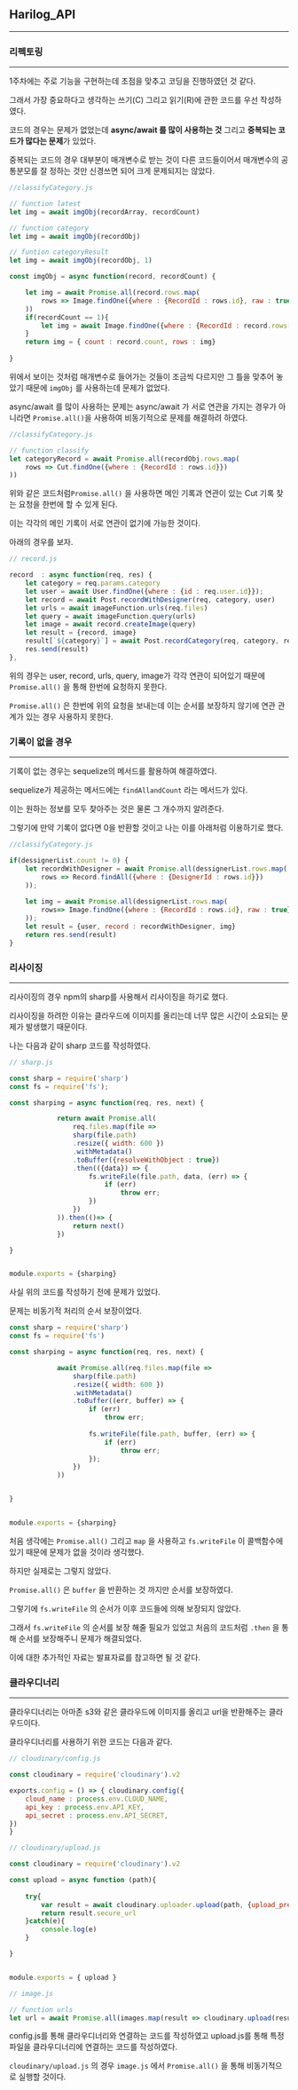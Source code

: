 ## Harilog_API

---



### 리펙토링

---

1주차에는 주로 기능을 구현하는데 초점을 맞추고 코딩을 진행하였던 것 같다.

그래서 가장 중요하다고 생각하는 쓰기(C) 그리고 읽기(R)에 관한 코드를 우선 작성하였다.

코드의 경우는 문제가 없었는데 **async/await 를 많이 사용하는 것** 그리고 **중복되는 코드가 많다는 문제**가 있었다.



중복되는 코드의 경우 대부분이 매개변수로 받는 것이 다른 코드들이어서 매개변수의 공통분모를 잘 정하는 것만 신경쓰면 되어 크게 문제되지는 않았다.

```js
//classifyCategory.js 

// function latest
let img = await imgObj(recordArray, recordCount)

// function category
let img = await imgObj(recordObj)

// funtion categoryResult
let img = await imgObj(recordObj, 1)

const imgObj = async function(record, recordCount) {

    let img = await Promise.all(record.rows.map(
        rows => Image.findOne({where : {RecordId : rows.id}, raw : true})
    ))
    if(recordCount == 1){
        let img = await Image.findOne({where : {RecordId : record.rows[0].id}, raw : true})
    }
    return img = { count : record.count, rows : img}
    
}
```

위에서 보이는 것처럼 매개변수로 들어가는 것들이 조금씩 다르지만 그 틀을 맞추어 놓았기 때문에 `imgObj` 를 사용하는데 문제가 없었다.



async/await 를 많이 사용하는 문제는 async/await 가 서로 연관을 가지는 경우가 아니라면 `Promise.all()`을 사용하여 비동기적으로 문제를 해결하려 하였다.

```js
//classifyCategory.js

// function classify
let categoryRecord = await Promise.all(recordObj.rows.map(
    rows => Cut.findOne({where : {RecordId : rows.id}})
))
```

위와 같은 코드처럼`Promise.all()` 을 사용하면 메인 기록과 연관이 있는 Cut 기록 찾는 요청을 한번에 할 수 있게 된다.

이는 각각의 메인 기록이 서로 연관이 없기에 가능한 것이다.

 아래의 경우를 보자.

```js
// record.js

record  : async function(req, res) {
    let category = req.params.category
    let user = await User.findOne({where : {id : req.user.id}});
    let record = await Post.recordWithDesigner(req, category, user)
    let urls = await imageFunction.urls(req.files)
    let query = await imageFunction.query(urls)
    let image = await record.createImage(query)
    let result = {record, image}
    result[`${category}`] = await Post.recordCategory(req, category, record)
    res.send(result)
},
```

위의 경우는 user, record, urls, query, image가 각각 연관이 되어있기 때문에 `Promise.all()` 을 통해 한번에 요청하지 못한다.

`Promise.all()` 은 한번에 위의 요청을 보내는데 이는 순서를 보장하지 않기에 연관 관계가 있는 경우 사용하지 못한다.



### 기록이 없을 경우

---

기록이 없는 경우는 sequelize의 메서드를 활용하여 해결하였다.

sequelize가 제공하는 메서드에는 `findAllandCount` 라는 메서드가 있다.

이는 원하는 정보를 모두 찾아주는 것은 물론 그 개수까지 알려준다.

그렇기에 만약 기록이 없다면 0을 반환할 것이고 나는 이를 아래처럼 이용하기로 했다.

```js
//classifyCategory.js

if(dessignerList.count != 0) {
    let recordWithDesigner = await Promise.all(dessignerList.rows.map( 
        rows => Record.findAll({where : {DesignerId : rows.id}})
    ));
    
    let img = await Promise.all(dessignerList.rows.map(
        rows=> Image.findOne({where : {RecordId : rows.id}, raw : true})
    ));
    let result = {user, record : recordWithDesigner, img}
    return res.send(result)
}
```



### 리사이징

----

리사이징의 경우 npm의 sharp를 사용해서 리사이징을 하기로 했다.

리사이징을 하려한 이유는 클라우드에 이미지를 올리는데 너무 많은 시간이 소요되는 문제가 발생했기 때문이다.

나는 다음과 같이 sharp 코드를 작성하였다.

```js
// sharp.js

const sharp = require('sharp')
const fs = require('fs');

const sharping = async function(req, res, next) {

            return await Promise.all(
                req.files.map(file => 
                sharp(file.path)
                .resize({ width: 600 })
                .withMetadata()
                .toBuffer({resolveWithObject : true})
                .then(({data}) => {
                    fs.writeFile(file.path, data, (err) => {
                        if (err)
                            throw err;
                    })
                })
            )).then(()=> {
                return next()
            })

}


module.exports = {sharping}
```



사실 위의 코드를 작성하기 전에 문제가 있었다.

문제는 비동기적 처리의 순서 보장이었다.

```js
const sharp = require('sharp')
const fs = require('fs')

const sharping = async function(req, res, next) {

            await Promise.all(req.files.map(file => 
                sharp(file.path)
                .resize({ width: 600 })
                .withMetadata()
                .toBuffer((err, buffer) => {
                    if (err)
                        throw err;
    
                    fs.writeFile(file.path, buffer, (err) => {
                        if (err)
                            throw err;
                    });
                })
            ))


}


module.exports = {sharping}
```

처음 생각에는 `Promise.all()` 그리고 `map` 을 사용하고 `fs.writeFile` 이 콜백함수에 있기 때문에 문제가 없을 것이라 생각했다.

하지만 실제로는 그렇지 않았다.

`Promise.all()` 은 `buffer` 을 반환하는 것 까지만 순서를 보장하였다.

그렇기에 `fs.writeFile` 의 순서가 이후 코드들에 의해 보장되지 않았다.

그래서 `fs.writeFile` 의 순서를 보장 해줄 필요가 있었고 처음의 코드처럼 `.then` 을 통해 순서를 보장해주니 문제가 해결되었다.



이에 대한 추가적인 자료는 발표자료를 참고하면 될 것 같다.



### 클라우디너리

---

클라우디너리는 아마존 s3와 같은 클라우드에 이미지를 올리고 url을 반환해주는 클라우드이다.



클라우디너리를 사용하기 위한 코드는 다음과 같다.

```js
// cloudinary/config.js

const cloudinary = require('cloudinary').v2

exports.config = () => { cloudinary.config({
    cloud_name : process.env.CLOUD_NAME,
    api_key : process.env.API_KEY,
    api_secret : process.env.API_SECRET,
}) 
}
```

```js
// cloudinary/upload.js

const cloudinary = require('cloudinary').v2

const upload = async function (path){
    
    try{
        var result = await cloudinary.uploader.upload(path, {upload_preset: "hairlog"})
        return result.secure_url
    }catch(e){ 
        console.log(e)
    }

}


module.exports = { upload }
```

```js
// image.js

// function urls
let url = await Promise.all(images.map(result => cloudinary.upload(result[1])))
```

config.js를 통해 클라우디너리와 연결하는 코드를 작성하였고 upload.js를 통해 특정파일을 클라우디너리에 연결하는 코드를 작성하였다.

`cloudinary/upload.js` 의 경우 `image.js` 에서 `Promise.all()` 을 통해 비동기적으로 실행할 것이다.

